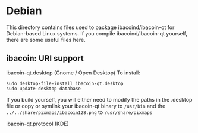 
Debian
====================
This directory contains files used to package ibacoind/ibacoin-qt
for Debian-based Linux systems. If you compile ibacoind/ibacoin-qt yourself, there are some useful files here.

## ibacoin: URI support ##


ibacoin-qt.desktop  (Gnome / Open Desktop)
To install:

	sudo desktop-file-install ibacoin-qt.desktop
	sudo update-desktop-database

If you build yourself, you will either need to modify the paths in
the .desktop file or copy or symlink your ibacoin-qt binary to `/usr/bin`
and the `../../share/pixmaps/ibacoin128.png` to `/usr/share/pixmaps`

ibacoin-qt.protocol (KDE)

